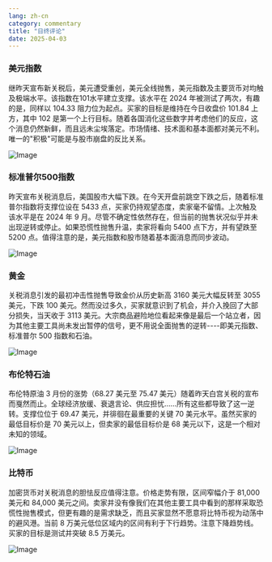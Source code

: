 ```yaml
---
lang: zh-cn
category: commentary
title: "日终评论"
date: 2025-04-03
---
```


### 美元指数

继昨天宣布新关税后，美元遭受重创，美元全线抛售，美元指数及主要货币对均触及极端水平。该指数在101水平建立支撑。该水平在 2024 年被测试了两次，有趣的是，同样以 104.33 阻力位为起点。买家的目标是维持在今日收盘价 101.84 上方，其中 102 是第一个上行目标。随着各国消化这些数字并考虑他们的反应，这个消息仍然新鲜，而且远未尘埃落定。市场情绪、技术面和基本面都对美元不利。唯一的"积极"可能是与股市崩盘的反比关系。

![Image](https://markleighedu.github.io/img/Apr-2025/03-Apr-2025/usdindex.jpg)

### 标准普尔500指数

昨天宣布关税消息后，美国股市大幅下跌。在今天开盘前跳空下跌之后，随着标准普尔指数将支撑位设在 5433 点，买家仍持观望态度，卖家毫不留情。上次触及该水平是在 2024 年 9 月。尽管不确定性依然存在，但当前的抛售状况似乎并未出现逆转或停止。如果恐慌性抛售升温，卖家将看向 5400 点下方，并有望跌至 5200 点。值得注意的是，美元指数和股市随着基本面消息而同步波动。  

![Image](https://markleighedu.github.io/img/Apr-2025/03-Apr-2025/sp500.jpg)

### 黄金

关税消息引发的最初冲击性抛售导致金价从历史新高 3160 美元大幅反转至 3055 美元，下跌 100 美元。然而没过多久，买家就意识到了机会，并介入挽回了大部分损失，当天收于 3113 美元。大宗商品避险地位看起来像是最后一个站立者，因为其他主要工具尚未发出暂停的信号，更不用说全面抛售的逆转----即美元指数、标准普尔 500 指数和石油。

![Image](https://markleighedu.github.io/img/Apr-2025/03-Apr-2025/gold.jpg)

### 布伦特石油

布伦特原油 3 月份的涨势（68.27 美元至 75.47 美元）随着昨天白宫关税的宣布而戛然而止。全球经济放缓、衰退言论、供应担忧……所有这些都导致了这一逆转。支撑位位于 69.47 美元，并徘徊在最重要的关键 70 美元水平。虽然买家的最低目标价是 70 美元以上，但卖家的最低目标价是 68 美元以下，这是一个相对未知的领域。 

![Image](https://markleighedu.github.io/img/Apr-2025/03-Apr-2025/brentoil.jpg)

### 比特币

加密货币对关税消息的胆怯反应值得注意。价格走势有限，区间窄幅介于 81,000 美元和 84,000 美元之间。卖家并没有像我们在其他主要工具中看到的那样采取恐慌性抛售模式，但更有趣的是需求缺乏，而且买家显然不愿意将比特币视为动荡中的避风港。当前 8 万美元低位区域内的区间有利于下行趋势。注意下降趋势线。买家的目标是测试并突破 8.5 万美元。

![Image](https://markleighedu.github.io/img/Apr-2025/03-Apr-2025/bitcoin.jpg)

